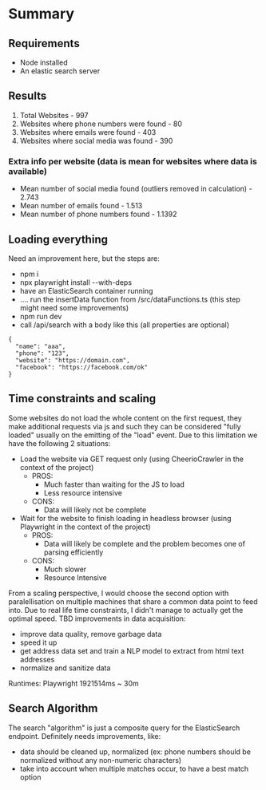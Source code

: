# Summary
## Requirements
* Node installed
* An elastic search server

## Results
1. Total Websites - 997
2. Websites where phone numbers were found - 80 
3. Websites where emails were found - 403 
4. Websites where social media was found - 390

### Extra info per website (data is mean for websites where data is available)
* Mean number of social media found (outliers removed in calculation) - 2.743
* Mean number of emails found - 1.513
* Mean number of phone numbers found - 1.1392


## Loading everything
Need an improvement here, but the steps are:
* npm i 
* npx playwright install --with-deps
* have an ElasticSearch container running
* .... run the insertData function from /src/dataFunctions.ts (this step might need some improvements)
* npm run dev 
* call /api/search with a body like this (all properties are optional)
```
{
  "name": "aaa",
  "phone": "123",
  "website": "https://domain.com",
  "facebook": "https://facebook.com/ok"
}
```

## Time constraints and scaling 
Some websites do not load the whole content on the first request, they make additional requests via js and such they can be considered "fully loaded" usually on the emitting of the "load" event. Due to this limitation we have the following 2 situations:
* Load the website via GET request only (using CheerioCrawler in the context of the project)
  * PROS:
    * Much faster than waiting for the JS to load 
    * Less resource intensive
  * CONS:
    * Data will likely not be complete
* Wait for the website to finish loading in headless browser (using Playwright in the context of the project) 
  * PROS:
    * Data will likely be complete and the problem becomes one of parsing efficiently
  * CONS:
    * Much slower
    * Resource Intensive

From a scaling perspective, I would choose the second option with paralellisation on multiple machines that share a common data point to feed into.
Due to real life time constraints, I didn't manage to actually get the optimal speed.
TBD improvements in data acquisition:
* improve data quality, remove garbage data
* speed it up
* get address data set and train a NLP model to extract from html text addresses
* normalize and sanitize data

Runtimes:
Playwright 1921514ms ~ 30m


## Search Algorithm 
The search "algorithm" is just a composite query for the ElasticSearch endpoint.
Definitely needs improvements, like:
* data should be cleaned up, normalized (ex: phone numbers should be normalized without any non-numeric characters)
* take into account when multiple matches occur, to have a best match option 
